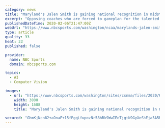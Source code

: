 ```yaml
---
category: news
title: "Maryland's Jalen Smith is gaining national recognition in midst of dominant stretch"
excerpt: "Opposing coaches who are forced to gameplan for the talented sophomore aren’t surprised by his rise either. Brad Underwood, coach of the Illinois team poised to face Smith and the Terps in a battle for first place in the Big Ten Friday night, wasn’t shy with his praise on Thursday. #Illini Underwood: You get another great opponent in Maryland."
publishedDateTime: 2020-02-06T21:47:00Z
webUrl: "https://www.nbcsports.com/washington/ncaa/marylands-jalen-smith-gaining-national-recognition-midst-dominant-stretch"
type: article
quality: 33
heat: 33
published: false

provider:
  name: NBC Sports
  domain: nbcsports.com

topics:
  - AI
  - Computer Vision

images:
  - url: "https://www.nbcsports.com/washington/sites/csnma/files/2020/02/06/jalen_smith_maryland_usat.jpg"
    width: 3000
    height: 1688
    title: "Maryland's Jalen Smith is gaining national recognition in midst of dominant stretch"

secured: "GhmKjNcn82+aOnaF+15fPgqLfupozNr58hRk9WwIEeTjgtN9GyXeShEja5A5h66vXXqOg8HsEVSUq0ht3rnFnM+5wJsizfWrDboRGJZ9FeBdKP+V8dWRH5qlcE9jhgfhhh0BtnFpYNpuLHC7koLs2x3WLaZg6QIoi3qtqeyK2+/ZGSuVz/KOjKnGftn+6P8H4LUu54oFBZpYnizpgYS8BZ/moqTkykXGD7Ysqve17te7S/vfLjspDHaJo/nSCs6h1RaFPHhKi9xOUnp4VHINBku9yM7999nB8yAwZ71rRe/IzGtExCS9nyHhIoY4Ujwt;lZOxccFYjWGsJHiDNC4ZxQ=="
---
```


